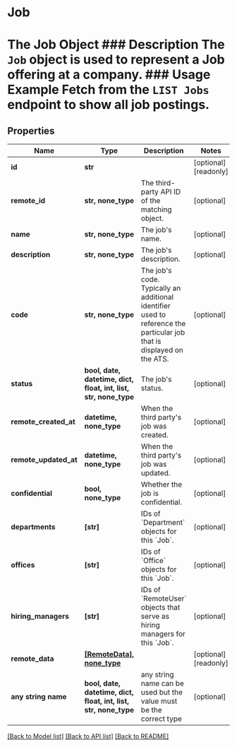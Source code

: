 # Job

# The Job Object ### Description The `Job` object is used to represent a Job offering at a company. ### Usage Example Fetch from the `LIST Jobs` endpoint to show all job postings.

## Properties
Name | Type | Description | Notes
------------ | ------------- | ------------- | -------------
**id** | **str** |  | [optional] [readonly] 
**remote_id** | **str, none_type** | The third-party API ID of the matching object. | [optional] 
**name** | **str, none_type** | The job&#39;s name. | [optional] 
**description** | **str, none_type** | The job&#39;s description. | [optional] 
**code** | **str, none_type** | The job&#39;s code. Typically an additional identifier used to reference the particular job that is displayed on the ATS. | [optional] 
**status** | **bool, date, datetime, dict, float, int, list, str, none_type** | The job&#39;s status. | [optional] 
**remote_created_at** | **datetime, none_type** | When the third party&#39;s job was created. | [optional] 
**remote_updated_at** | **datetime, none_type** | When the third party&#39;s job was updated. | [optional] 
**confidential** | **bool, none_type** | Whether the job is confidential. | [optional] 
**departments** | **[str]** | IDs of &#x60;Department&#x60; objects for this &#x60;Job&#x60;. | [optional] 
**offices** | **[str]** | IDs of &#x60;Office&#x60; objects for this &#x60;Job&#x60;. | [optional] 
**hiring_managers** | **[str]** | IDs of &#x60;RemoteUser&#x60; objects that serve as hiring managers for this &#x60;Job&#x60;. | [optional] 
**remote_data** | [**[RemoteData], none_type**](RemoteData.md) |  | [optional] [readonly] 
**any string name** | **bool, date, datetime, dict, float, int, list, str, none_type** | any string name can be used but the value must be the correct type | [optional]

[[Back to Model list]](../README.md#documentation-for-models) [[Back to API list]](../README.md#documentation-for-api-endpoints) [[Back to README]](../README.md)


